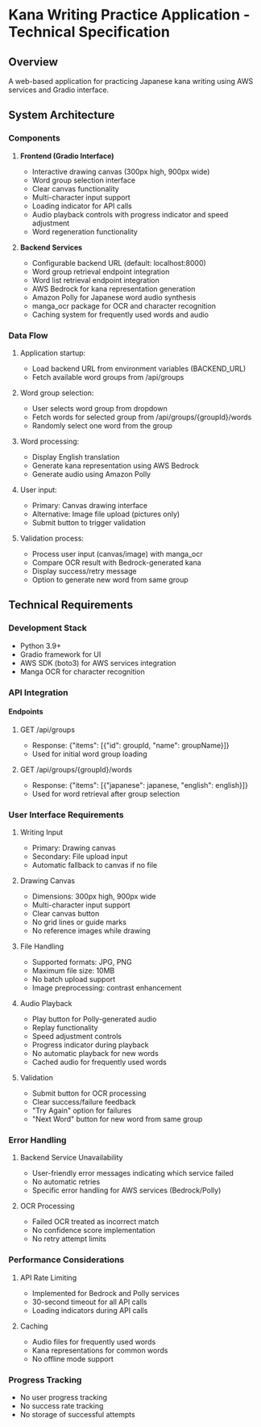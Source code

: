 # Kana Writing Practice Application - Technical Specification

## Overview
A web-based application for practicing Japanese kana writing using AWS services and Gradio interface.

## System Architecture

### Components
1. **Frontend (Gradio Interface)**
   - Interactive drawing canvas (300px high, 900px wide)
   - Word group selection interface
   - Clear canvas functionality
   - Multi-character input support
   - Loading indicator for API calls
   - Audio playback controls with progress indicator and speed adjustment
   - Word regeneration functionality

2. **Backend Services**
   - Configurable backend URL (default: localhost:8000)
   - Word group retrieval endpoint integration
   - Word list retrieval endpoint integration
   - AWS Bedrock for kana representation generation
   - Amazon Polly for Japanese word audio synthesis
   - manga_ocr package for OCR and character recognition
   - Caching system for frequently used words and audio

### Data Flow
1. Application startup:
   - Load backend URL from environment variables (BACKEND_URL)
   - Fetch available word groups from /api/groups

2. Word group selection:
   - User selects word group from dropdown
   - Fetch words for selected group from /api/groups/{groupId}/words
   - Randomly select one word from the group

3. Word processing:
   - Display English translation
   - Generate kana representation using AWS Bedrock
   - Generate audio using Amazon Polly

4. User input:
   - Primary: Canvas drawing interface
   - Alternative: Image file upload (pictures only)
   - Submit button to trigger validation

5. Validation process:
   - Process user input (canvas/image) with manga_ocr
   - Compare OCR result with Bedrock-generated kana
   - Display success/retry message
   - Option to generate new word from same group

## Technical Requirements

### Development Stack
- Python 3.9+
- Gradio framework for UI
- AWS SDK (boto3) for AWS services integration
- Manga OCR for character recognition

### API Integration
#### Endpoints
1. GET /api/groups
   - Response: {"items": [{"id": groupId, "name": groupName}]}
   - Used for initial word group loading

2. GET /api/groups/{groupId}/words
   - Response: {"items": [{"japanese": japanese, "english": english}]}
   - Used for word retrieval after group selection

### User Interface Requirements
1. Writing Input
   - Primary: Drawing canvas
   - Secondary: File upload input
   - Automatic fallback to canvas if no file

2. Drawing Canvas
   - Dimensions: 300px high, 900px wide
   - Multi-character input support
   - Clear canvas button
   - No grid lines or guide marks
   - No reference images while drawing

3. File Handling
   - Supported formats: JPG, PNG
   - Maximum file size: 10MB
   - No batch upload support
   - Image preprocessing: contrast enhancement

4. Audio Playback
   - Play button for Polly-generated audio
   - Replay functionality
   - Speed adjustment controls
   - Progress indicator during playback
   - No automatic playback for new words
   - Cached audio for frequently used words

5. Validation
   - Submit button for OCR processing
   - Clear success/failure feedback
   - "Try Again" option for failures
   - "Next Word" button for new word from same group

### Error Handling
1. Backend Service Unavailability
   - User-friendly error messages indicating which service failed
   - No automatic retries
   - Specific error handling for AWS services (Bedrock/Polly)

2. OCR Processing
   - Failed OCR treated as incorrect match
   - No confidence score implementation
   - No retry attempt limits

### Performance Considerations
1. API Rate Limiting
   - Implemented for Bedrock and Polly services
   - 30-second timeout for all API calls
   - Loading indicators during API calls

2. Caching
   - Audio files for frequently used words
   - Kana representations for common words
   - No offline mode support

### Progress Tracking
- No user progress tracking
- No success rate tracking
- No storage of successful attempts